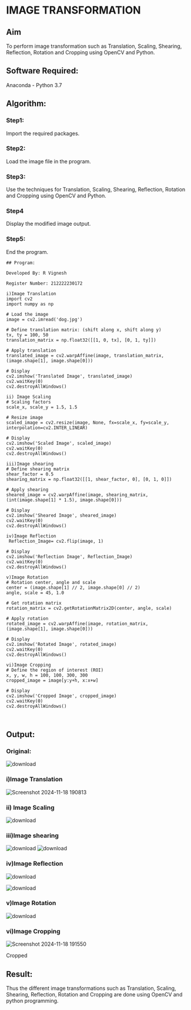 # IMAGE TRANSFORMATION

## Aim
To perform image transformation such as Translation, Scaling, Shearing, Reflection, Rotation and Cropping using OpenCV and Python.

## Software Required:
Anaconda - Python 3.7

## Algorithm:
### Step1:
Import the required packages.

### Step2:
Load the image file in the program.

### Step3:
Use the techniques for Translation, Scaling, Shearing, Reflection, Rotation and Cropping using OpenCV and Python.

### Step4
Display the modified image output.

### Step5:
End the program.


```
## Program:

Developed By: R Vignesh

Register Number: 212222230172

i)Image Translation
import cv2
import numpy as np

# Load the image
image = cv2.imread('dog.jpg')

# Define translation matrix: (shift along x, shift along y)
tx, ty = 100, 50
translation_matrix = np.float32([[1, 0, tx], [0, 1, ty]])

# Apply translation
translated_image = cv2.warpAffine(image, translation_matrix, (image.shape[1], image.shape[0]))

# Display
cv2.imshow('Translated Image', translated_image)
cv2.waitKey(0)
cv2.destroyAllWindows()

ii) Image Scaling
# Scaling factors
scale_x, scale_y = 1.5, 1.5

# Resize image
scaled_image = cv2.resize(image, None, fx=scale_x, fy=scale_y, interpolation=cv2.INTER_LINEAR)

# Display
cv2.imshow('Scaled Image', scaled_image)
cv2.waitKey(0)
cv2.destroyAllWindows()

iii)Image shearing
# Define shearing matrix
shear_factor = 0.5
shearing_matrix = np.float32([[1, shear_factor, 0], [0, 1, 0]])

# Apply shearing
sheared_image = cv2.warpAffine(image, shearing_matrix, (int(image.shape[1] * 1.5), image.shape[0]))

# Display
cv2.imshow('Sheared Image', sheared_image)
cv2.waitKey(0)
cv2.destroyAllWindows()

iv)Image Reflection
 Reflection_Image= cv2.flip(image, 1)

# Display
cv2.imshow('Reflection Image', Reflection_Image)
cv2.waitKey(0)
cv2.destroyAllWindows()

v)Image Rotation
# Rotation center, angle and scale
center = (image.shape[1] // 2, image.shape[0] // 2)
angle, scale = 45, 1.0

# Get rotation matrix
rotation_matrix = cv2.getRotationMatrix2D(center, angle, scale)

# Apply rotation
rotated_image = cv2.warpAffine(image, rotation_matrix, (image.shape[1], image.shape[0]))

# Display
cv2.imshow('Rotated Image', rotated_image)
cv2.waitKey(0)
cv2.destroyAllWindows()

vi)Image Cropping
# Define the region of interest (ROI)
x, y, w, h = 100, 100, 300, 300
cropped_image = image[y:y+h, x:x+w]

# Display
cv2.imshow('Cropped Image', cropped_image)
cv2.waitKey(0)
cv2.destroyAllWindows()



```
## Output:

### Original:

![download](https://github.com/user-attachments/assets/b40f2573-7043-4929-acfc-4efdffcc5f9e)

### i)Image Translation

![Screenshot 2024-11-18 190813](https://github.com/user-attachments/assets/a5bffeb3-5f69-4f34-bcfa-9402109bfe94)




### ii) Image Scaling
![download](https://github.com/user-attachments/assets/7b468d04-2d5b-4ab7-adff-18156e43251d)




### iii)Image shearing
![download](https://github.com/user-attachments/assets/876238f3-cbeb-4a03-a9c1-a904ef7666bc)
![download](https://github.com/user-attachments/assets/4022d058-37bc-4a9e-b28e-b4616aeca35b)



### iv)Image Reflection

![download](https://github.com/user-attachments/assets/c0a3fbe5-973d-49c4-ab41-e4dc82d531ff)

![download](https://github.com/user-attachments/assets/0b79f629-4614-4c28-b8ff-50ba06de5cdb)







### v)Image Rotation
![download](https://github.com/user-attachments/assets/6d8c6154-0ca4-44bf-a5af-b7542c8e0ae5)



### vi)Image Cropping
![Screenshot 2024-11-18 191550](https://github.com/user-attachments/assets/8b5c5748-16f3-48b6-81ca-8b3d5eb308ed)


Cropped

## Result: 

Thus the different image transformations such as Translation, Scaling, Shearing, Reflection, Rotation and Cropping are done using OpenCV and python programming.
